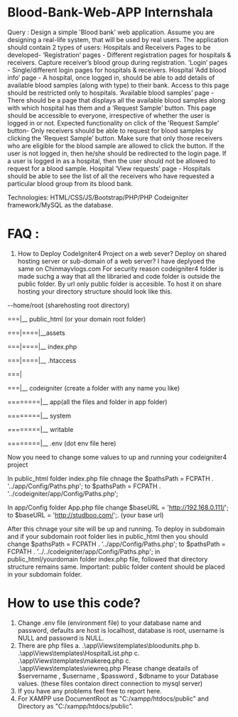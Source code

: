 # Blood-Bank-Web-APP Internshala
Query : Design a simple 'Blood bank' web application. Assume you are designing a real-life system, that will be used by real users.
The application should contain 2 types of users: Hospitals and Receivers Pages to be developed- ‘Registration’ pages - Different registration pages for hospitals & receivers. Capture receiver’s blood group during registration. ‘Login’ pages - Single/different login pages for hospitals & receivers. Hospital ‘Add blood info’ page - A hospital, once logged in, should be able to add details of available blood samples (along with type) to their bank. Access to this page should be restricted only to hospitals. ‘Available blood samples’ page - There should be a page that displays all the available blood samples along with which hospital has them and a ‘Request Sample’ button. This page should be accessible to everyone, irrespective of whether the user is logged in or not. Expected functionality on click of the 'Request Sample' button- Only receivers should be able to request for blood samples by clicking the ‘Request Sample’ button. Make sure that only those receivers who are eligible for the blood sample are allowed to click the button. If the user is not logged in, then he/she should be redirected to the login page. If a user is logged in as a hospital, then the user should not be allowed to request for a blood sample. Hospital ‘View requests’ page - Hospitals should be able to see the list of all the receivers who have requested a particular blood group from its blood bank.

Technologies: HTML/CSS/JS/Bootstrap/PHP/PHP Codeigniter framework/MySQL as the database.

# FAQ :
1. How to Deploy CodeIgniter4 Project on a web sever?
  Deploy on shared hosting server or sub-domain of a web server? I have deplyoed the same on Chinmayvlogs.com
For security reason codeigniter4 folder is made suchg a way that all the libraried and code folder is outside the public folder. By url only public folder is accesible. To host it on share hosting your directory structure should look like this.

--home/root (sharehosting root directory)

===|__ public_html (or your domain root folder)

===|====|__assets

===|====|__ index.php

===|====|__ .htaccess

===|

===|__ codeigniter (create a folder with any name you like)

========|__ app(all the files and folder in app folder)

========|__ system

========|__ writable

========|__ .env (dot env file here)

Now you need to change some values to up and running your codeigniter4 project

In public_html folder index.php file chnage the $pathsPath = FCPATH . '../app/Config/Paths.php'; to $pathsPath = FCPATH . '../codeigniter/app/Config/Paths.php';

In app/Config folder App.php file change $baseURL = 'http://192.168.0.111/'; to $baseURL = 'http://studboo.com/';. (your base url)

After this chnage your site will be up and running. To deploy in subdomain and if your subdomain root folder lies in public_html then you should change $pathsPath = FCPATH . '../app/Config/Paths.php'; to $pathsPath = FCPATH . '../../codeigniter/app/Config/Paths.php'; in public_html/yourdomain folder index.php file, followed that directory structure remains same. Important: public folder content should be placed in your subdomain folder.

# How to use this code?
1. Change .env file (environment file) to your database name and password, defaults are host is localhost, database is root, username is NULL and passowrd is NULL.
2. There are php files a. .\app\Views\templates\bloodunits.php b. .\app\Views\templates\HospitalList.php c. .\app\Views\templates\makereq.php c. .\app\Views\templates\viewreq.php Please change deatails of $servername , $username , $password , $dbname to your Database values. (these files contaion direct connection to mysql server)
3. If you have any problems feel free to report here.
4. For XAMPP use DocumentRoot as "C:/xampp/htdocs/public" and Directory as "C:/xampp/htdocs/public".
